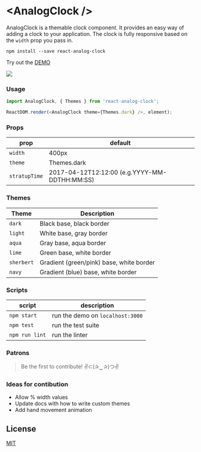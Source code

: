 # \<AnalogClock /\>

AnalogClock is a themable clock component. It provides an easy way of adding a clock to your application. The clock is fully responsive based on the `width` prop you pass in.

```
npm install --save react-analog-clock
```

Try out the [DEMO](http://zackargyle.github.io/react-analog-clock/)

![](https://raw.githubusercontent.com/zackargyle/react-analog-clock/master/demo/screenshot.png)

### Usage
```js
import AnalogClock, { Themes } from 'react-analog-clock';

ReactDOM.render(<AnalogClock theme={Themes.dark} />, element);
```

### Props
prop    | default
------- | -------
`width` | 400px
`theme` | Themes.dark
`stratupTime`| 2017-04-12T12:12:00 (e.g.YYYY-MM-DDTHH:MM:SS)

### Themes
Theme      | Description 
---------- | -----------
`dark`     | Black base, black border
`light`    | White base, gray border
`aqua`     | Gray base, aqua border
`lime`     | Green base, white border
`sherbert` | Gradient (green/pink) base, white border
`navy`     | Gradient (blue) base, white border

### Scripts
script         | description
-------------- | -----------
`npm start`    | run the demo on `localhost:3000`
`npm test` | run the test suite
`npm run lint` | run the linter

### Patrons
>Be the first to contribute!
>✌⊂(✰‿✰)つ✌

### Ideas for contibution
- Allow % width values
- Update docs with how to write custom themes
- Add hand movement animation

## License
[MIT](http://isekivacenz.mit-license.org/)

